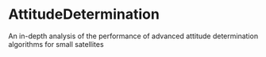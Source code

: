 # AttitudeDetermination
An in-depth analysis of the performance of advanced attitude determination algorithms for small satellites
